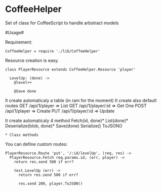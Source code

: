 CoffeeHelper
============

Set of class for CoffeeScript to handle arbstract models

#Usage#

  Requirement:

    CoffeeHelper = require './lib/CoffeeHelper'

  Resource creation is easy.

    class PlayerResource extends CoffeeHelper.Resource 'player'

      LevelUp: (done) ->
        @level++

        @Save done

  It create automaticaly a table (in ram for the moment)
  It create also default routes
    GET   /api/1/player       => List
    GET   /api/1/player/:id   => Get One
    POST  /api/1/player       => Create
    PUT   /api/1/player/:id   => Update

  It create automaticaly 4 method
    Fetch(id, done)*
    List(done)*
    Deserialize(blob, done)*
    Save(done)
    Serialize()
    ToJSON()

    * Class methods


  You can define custom routes:

    PlayerResource.Route 'put', '/:id/levelUp', (req, res) ->
      PlayerResource.Fetch req.params.id, (err, player) ->
        return res.send 500 if err?

        test.LevelUp (err) ->
          return res.send 500 if err?

          res.send 200, player.ToJSON()



